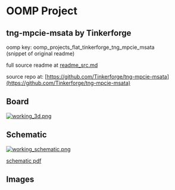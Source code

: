 # OOMP Project  
## tng-mpcie-msata  by Tinkerforge  
  
oomp key: oomp_projects_flat_tinkerforge_tng_mpcie_msata  
(snippet of original readme)  
  
  
  full source readme at [readme_src.md](readme_src.md)  
  
source repo at: [https://github.com/Tinkerforge/tng-mpcie-msata](https://github.com/Tinkerforge/tng-mpcie-msata)  
## Board  
  
[![working_3d.png](working_3d_600.png)](working_3d.png)  
## Schematic  
  
[![working_schematic.png](working_schematic_600.png)](working_schematic.png)  
  
[schematic pdf](working_schematic.pdf)  
## Images  
